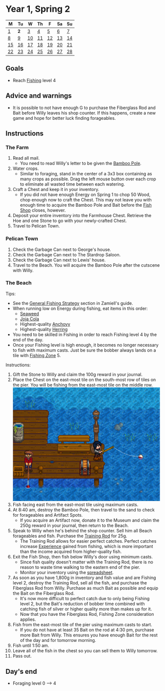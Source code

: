 # Year 1, Spring 2

| M                         | Tu                        | W                         | Th                        | F                         | Sa                        | Su                        |
| ------------------------- | ------------------------- | ------------------------- | ------------------------- | ------------------------- | ------------------------- | ------------------------- |
| [1](year-1-spring-1.md)   | **2**                     | [3](year-1-spring-3.md)   | [4](year-1-spring-4.md)   | [5](year-1-spring-5.md)   | [6](year-1-spring-6.md)   | [7](year-1-spring-7.md)   |
| [8](year-1-spring-8.md)   | [9](year-1-spring-9.md)   | [10](year-1-spring-10.md) | [11](year-1-spring-11.md) | [12](year-1-spring-12.md) | [13](year-1-spring-13.md) | [14](year-1-spring-14.md) |
| [15](year-1-spring-15.md) | [16](year-1-spring-16.md) | [17](year-1-spring-17.md) | [18](year-1-spring-18.md) | [19](year-1-spring-19.md) | [20](year-1-spring-20.md) | [21](year-1-spring-21.md) |
| [22](year-1-spring-22.md) | [23](year-1-spring-23.md) | [24](year-1-spring-24.md) | [25](year-1-spring-25.md) | [26](year-1-spring-26.md) | [27](year-1-spring-27.md) | [28](year-1-spring-28.md) |

## Goals

- Reach [Fishing](https://stardewvalleywiki.com/Fishing) level 4

## Advice and warnings

- It is possible to not have enough G to purchase the Fiberglass Rod and Bait before Willy leaves his shop counter. If this happens, create a new game and hope for better luck finding forageables.

## Instructions

### The Farm

1. Read all mail.
   - You need to read Willy's letter to be given the [Bamboo Pole](https://stardewvalleywiki.com/Bamboo_Pole).
2. Water crops.
   - Similar to foraging, stand in the center of a 3x3 box containing as many crops as possible. Drag the left mouse button over each crop to eliminate all wasted time between each watering.
3. Craft a Chest and keep it in your inventory.
   - If you did not have enough Energy on Spring 1 to chop 50 Wood, chop enough now to craft the Chest. This may not leave you with enough time to acquire the Bamboo Pole and Bait before the [Fish Shop](https://stardewvalleywiki.com/Fish_Shop) closes, however.
4. Deposit your entire inventory into the Farmhouse Chest. Retrieve the Hoe and one Stone to go with your newly-crafted Chest.
5. Travel to Pelican Town.

### Pelican Town

1. Check the Garbage Can next to George's house.
2. Check the Garbage Can next to The Stardrop Saloon.
3. Check the Garbage Can next to Lewis' house.
4. Travel to the Beach. You will acquire the Bamboo Pole after the cutscene with Willy.

### The Beach

Tips:

- See the [General Fishing Strategy](https://github.com/Zamiell/stardew-valley/blob/master/Min-Max_Guide.md#general-fishing-strategy) section in Zamiell's guide.
- When running low on Energy during fishing, eat items in this order:
  - [Seaweed](https://stardewvalleywiki.com/Seaweed)
  - [Joja Cola](https://stardewvalleywiki.com/Joja_Cola)
  - Highest-quality [Anchovy](https://stardewvalleywiki.com/Anchovy)
  - Highest-quality [Herring](https://stardewvalleywiki.com/Herring)
- You need to be skilled in Fishing in order to reach Fishing level 4 by the end of the day.
- Once your Fishing level is high enough, it becomes no longer necessary to fish with maximum casts. Just be sure the bobber always lands on a tile with [Fishing Zone](https://stardewvalleywiki.com/Fishing#Fishing_Zone) 5.

Instructions:

1. Gift the Stone to Willy and claim the 100g reward in your journal.
2. Place the Chest on the east-most tile on the south-most row of tiles on the pier. You will be fishing from the east-most tile on the middle row.<br />![Ocean Chest](images/year-1-spring-2-ocean-chest.png)
3. Fish facing east from the east-most tile using maximum casts.
4. At 8:40 am, destroy the Bamboo Pole, then travel to the sand to check for forageables and Artifact Spots.
   - If you acquire an Artifact now, donate it to the Museum and claim the 250g reward in your journal, then return to the Beach.
5. Speak to Willy when he's behind the shop counter. Sell him all Beach forageables and fish. Purchase the [Training Rod](https://stardewvalleywiki.com/Training_Rod) for 25g.
   - The Training Rod allows for easier perfect catches. Perfect catches increase [Experience](https://stardewvalleywiki.com/Skills) gained from fishing, which is more important than the income acquired from higher-quality fish.
6. Exit the Fish Shop, then fish below Willy's door using minimum casts.
   - Since fish quality doesn't matter with the Training Rod, there is no reason to waste time walking to the eastern end of the pier.
   - Monitor your inventory using the [spreadsheet](spreadsheet.md).
7. As soon as you have 1,800g in inventory and fish value and are Fishing level 2, destroy the Training Rod, sell all the fish, and purchase the Fiberglass Rod from Willy. Purchase as much Bait as possible and equip the Bait on the Fiberglass Rod.
   - It's now more difficult to perfect catch due to only being Fishing level 2, but the Bait's reduction of bobber time combined with catching fish of silver or higher quality more than makes up for it.
   - Now that you have the Fiberglass Rod, Fishing Zone consideration applies.
8. Fish from the east-most tile of the pier using maximum casts to start.
   - If you do not have at least 35 Bait on the rod at 4:30 pm, purchase more Bait from Willy. This ensures you have enough Bait for the rest of the day and for tomorrow morning.
9. Fish until 1:50 am.
10. Leave all of the fish in the chest so you can sell them to Willy tomorrow.
11. Pass out.

## Day's end

- Foraging level 0 ⟶ 4
